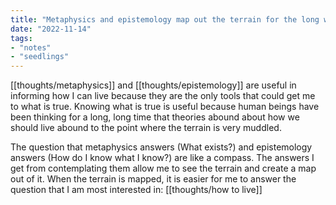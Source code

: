 ```yaml
---
title: "Metaphysics and epistemology map out the terrain for the long walk"
date: "2022-11-14"
tags:
- "notes"
- "seedlings"
---
```


[[thoughts/metaphysics]] and [[thoughts/epistemology]] are useful in informing how I can live because they are the only tools that could get me to what is true. Knowing what is true is useful because human beings have been thinking for a long, long time that theories abound about how we should live abound to the point where the terrain is very muddled.

The question that metaphysics answers (What exists?) and epistemology answers (How do I know what I know?) are like a compass. The answers I get from contemplating them allow me to see the terrain and create a map out of it. When the terrain is mapped, it is easier for me to answer the question that I am most interested in: [[thoughts/how to live]]